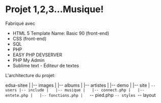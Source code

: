 
# Projet 1,2,3...Musique!

Fabriqué avec

- HTML 5 Template Name: Basic 90 (front-end)
- CSS (front-end)
- SQL
- PHP
- EASY PHP DEVSERVER
- PHP My Admin
- Sublime text - Éditeur de textes

L'architecture du projet:

edsa-sitee
| 
|-- images
|   |-- albums
|   |-- artistes
|   |-- demo
|   |-- site
|   `-- users
|-- include
|   |-- musique
|   |-- connect.php
|   |-- entete.php
|   |-- fonctions.php
|   `-- pied.php
`-- styles
    `-- layout
